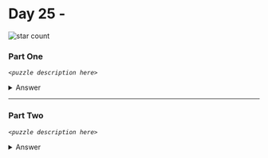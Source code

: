 # Day 25 - 
![star count](https://img.shields.io/endpoint?url=https://raw.githubusercontent.com/kata-gatame/advent-of-code/main/2021/day-25/stars.json)

### Part One
*`<puzzle description here>`*

<details>
  <summary>Answer</summary>

  Your puzzle answer was **``**.
</details>

<hr/>

### Part Two
*`<puzzle description here>`*

<details>
  <summary>Answer</summary>

  Your puzzle answer was **``**.
</details>